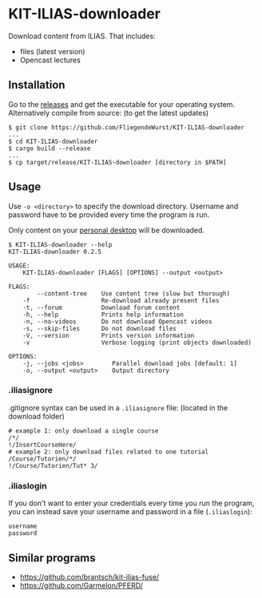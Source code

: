 # KIT-ILIAS-downloader

Download content from ILIAS. That includes:

* files (latest version)
* Opencast lectures

## Installation

Go to the [releases](../../releases) and get the executable for your operating system. Alternatively compile from source: (to get the latest updates)
```
$ git clone https://github.com/FliegendeWurst/KIT-ILIAS-downloader
...
$ cd KIT-ILIAS-downloader
$ cargo build --release
...
$ cp target/release/KIT-ILIAS-downloader [directory in $PATH]
```

## Usage

Use `-o <directory>` to specify the download directory. Username and password have to be provided every time the program is run.

Only content on your [personal desktop](https://ilias.studium.kit.edu/ilias.php?baseClass=ilPersonalDesktopGUI&cmd=jumpToSelectedItems) will be downloaded.

```
$ KIT-ILIAS-downloader --help
KIT-ILIAS-downloader 0.2.5

USAGE:
    KIT-ILIAS-downloader [FLAGS] [OPTIONS] --output <output>

FLAGS:
        --content-tree    Use content tree (slow but thorough)
    -f                    Re-download already present files
    -t, --forum           Download forum content
    -h, --help            Prints help information
    -n, --no-videos       Do not download Opencast videos
    -s, --skip-files      Do not download files
    -V, --version         Prints version information
    -v                    Verbose logging (print objects downloaded)

OPTIONS:
    -j, --jobs <jobs>        Parallel download jobs [default: 1]
    -o, --output <output>    Output directory
```

### .iliasignore

.gitignore syntax can be used in a `.iliasignore` file: (located in the download folder)
```ignore
# example 1: only download a single course
/*/
!/InsertCourseHere/
# example 2: only download files related to one tutorial
/Course/Tutorien/*/
!/Course/Tutorien/Tut* 3/
```

### .iliaslogin

If you don't want to enter your credentials every time you run the program, you can instead save your username and password in a file (`.iliaslogin`):

```
username
password
```

## Similar programs

- https://github.com/brantsch/kit-ilias-fuse/
- https://github.com/Garmelon/PFERD/
